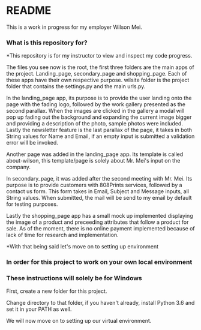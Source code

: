 # README #

This is a work in progress for my employer Wilson Mei.

### What is this repository for? ###

*This repository is for my instructor to view and inspect my code progress.

The files you see now is the root, the first three folders are the main apps of the project. 
Landing_page, secondary_page and shopping_page. Each of these apps have their own respective purpose.
wilsite folder is the project folder that contains the settings.py and the main urls.py.

In the landing_page app, its purpose is to provide the user landing onto the page with the fading logo, 
followed by the work gallery presented as the second parallax. When the images are clicked in the gallery 
a modal will pop up fading out the background and expanding the current image bigger and providing a 
description of the photo, sample photos were included. Lastly the newsletter feature is the last parallax 
of the page, it takes in both String values for Name and Email, if an empty input is submitted a validation 
error will be invoked.

Another page was added in the landing_page app. Its template is called about-wilson, this template/page is solely 
about Mr. Mei's input on the company.

In secondary_page, it was added after the second meeting with Mr. Mei. Its purpose is to provide customers with 
808Prints services, followed by a contact us form. This form takes in Email, Subject and Message inputs, all String 
values. When submitted, the mail will be send to my email by default for testing purposes.

Lastly the shopping_page app has a small mock up implemented displaying the image of a product and preceeding attributes 
that follow a product for sale. As of the moment, there is no online payment implemented because of lack of time for research 
and implementation.

*With that being said let's move on to setting up environment

### In order for this project to work on your own local environment ###
### These instructions will solely be for Windows ###

First, create a new folder for this project.

Change directory to that folder, if you haven't already, install Python 3.6 and set it in your PATH as well.

We will now move on to setting up our virtual environment.
